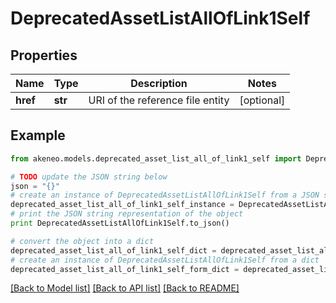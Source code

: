 # DeprecatedAssetListAllOfLink1Self


## Properties
Name | Type | Description | Notes
------------ | ------------- | ------------- | -------------
**href** | **str** | URI of the reference file entity | [optional] 

## Example

```python
from akeneo.models.deprecated_asset_list_all_of_link1_self import DeprecatedAssetListAllOfLink1Self

# TODO update the JSON string below
json = "{}"
# create an instance of DeprecatedAssetListAllOfLink1Self from a JSON string
deprecated_asset_list_all_of_link1_self_instance = DeprecatedAssetListAllOfLink1Self.from_json(json)
# print the JSON string representation of the object
print DeprecatedAssetListAllOfLink1Self.to_json()

# convert the object into a dict
deprecated_asset_list_all_of_link1_self_dict = deprecated_asset_list_all_of_link1_self_instance.to_dict()
# create an instance of DeprecatedAssetListAllOfLink1Self from a dict
deprecated_asset_list_all_of_link1_self_form_dict = deprecated_asset_list_all_of_link1_self.from_dict(deprecated_asset_list_all_of_link1_self_dict)
```
[[Back to Model list]](../README.md#documentation-for-models) [[Back to API list]](../README.md#documentation-for-api-endpoints) [[Back to README]](../README.md)



